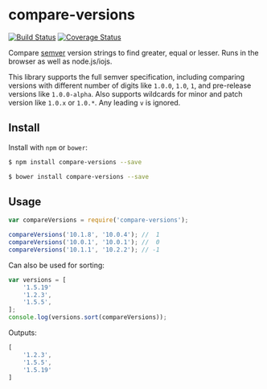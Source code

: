 # compare-versions

[![Build Status](https://img.shields.io/travis/omichelsen/compare-versions/master.svg)](https://travis-ci.org/omichelsen/compare-versions)
[![Coverage Status](https://coveralls.io/repos/omichelsen/compare-versions/badge.svg?branch=master&service=github)](https://coveralls.io/github/omichelsen/compare-versions?branch=master)

Compare [semver](http://semver.org/) version strings to find greater, equal or lesser. Runs in the browser as well as node.js/iojs.

This library supports the full semver specification, including comparing versions with different number of digits like `1.0.0`, `1.0`, `1`, and pre-release versions like `1.0.0-alpha`. Also supports wildcards for minor and patch version like `1.0.x` or `1.0.*`. Any leading `v` is ignored.

## Install

Install with `npm` or `bower`:

```bash
$ npm install compare-versions --save
```

```bash
$ bower install compare-versions --save
```

## Usage

```javascript
var compareVersions = require('compare-versions');

compareVersions('10.1.8', '10.0.4'); //  1
compareVersions('10.0.1', '10.0.1'); //  0
compareVersions('10.1.1', '10.2.2'); // -1
```

Can also be used for sorting:

```javascript
var versions = [
    '1.5.19'
    '1.2.3',
    '1.5.5',
];
console.log(versions.sort(compareVersions));
```

Outputs:

```javascript
[
    '1.2.3',
    '1.5.5',
    '1.5.19'
]
```
